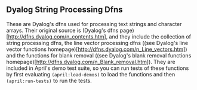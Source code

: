<!-- TITLE/ -->

## Dyalog String Processing Dfns

<!-- /TITLE -->

These are Dyalog's dfns used for processing text strings and character arrays. Their original source is (Dyalog's dfns page)[http://dfns.dyalog.com/n_contents.htm], and they include the collection of string processing dfns, the line vector processing dfns ((see Dyalog's line vector functions homepage)[http://dfns.dyalog.com/n_Line_vectors.htm]) and the functions for blank removal ((see Dyalog's blank removal functions homepage)[http://dfns.dyalog.com/n_Blank_removal.htm]). They are included in April's demo test suite, so you can run tests of these functions by first evaluating `(april:load-demos)` to load the functions and then `(april:run-tests)` to run the tests.